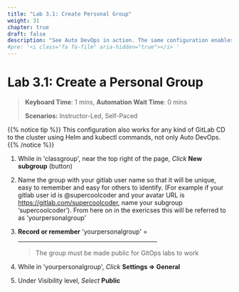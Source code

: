 ```yaml
---
title: "Lab 3.1: Create Personal Group"
weight: 31
chapter: true
draft: false
description: "See Auto DevOps in action. The same configuration enables GitLab CD using helm and kubectl commands."
#pre: '<i class="fa fa-film" aria-hidden="true"></i> '
---
```


# Lab 3.1: Create a Personal Group

> **Keyboard Time**: 1 mins, **Automation Wait Time**: 0 mins
>
> **Scenarios:** Instructor-Led, Self-Paced

{{% notice tip %}}
This configuration also works for any kind of GitLab CD to the cluster using Helm and kubectl commands, not only Auto DevOps.
{{% /notice %}}

1. While in 'classgroup', near the top right of the page, *Click* **New subgroup** (button)
2. Name the group with your gitlab user name so that it will be unique, easy to remember and easy for others to identify. (For example if your gitlab user id is @supercoolcoder and your avatar URL is https://gitlab.com/supercoolcoder, name your subgroup ‘supercoolcoder’). 
    From here on in the exericses this will be referred to as 'yourpersonalgroup'
3. **Record or remember** 'yourpersonalgroup' = _________________________________________________

    > The group must be made public for GitOps labs to work
4. While in 'yourpersonalgroup', *Click* **Settings => General**
5. Under Visibility level, *Select* **Public**